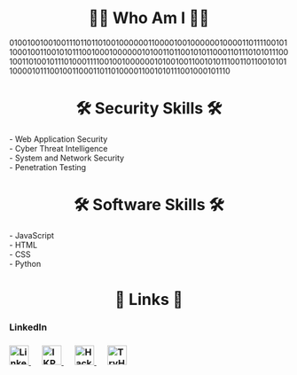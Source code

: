 <h1 align="center"> 🕵️‍♂️ Who Am I 🕵️‍♂️ </h1>
<p>0100100100100111011011010010000001100001001000000100001101111001011000100110010101110010001000000101001101100101011000110111010101110010011010010111010001111001001000000101001001100101011100110110010101100001011100100110001101101000011001010111001000101110</p>

<h1 align="center"> 🛠 Security Skills 🛠 </h1>
<p>- Web Application Security<br>
- Cyber Threat Intelligence<br>
- System and Network Security<br>
- Penetration Testing</p>

<h1 align="center"> 🛠 Software Skills 🛠 </h1>
<p>- JavaScript<br>
- HTML<br>
- CSS<br>
- Python</p>

<h1 align="center"> 🔗 Links 🔗 </h1>
<h3>LinkedIn<h3>
<a href="https://www.linkedin.com/in/ilteris-kaan-pehlivan/">
<img border="0" alt="LinkedIn" src="https://play-lh.googleusercontent.com/kMofEFLjobZy_bCuaiDogzBcUT-dz3BBbOrIEjJ-hqOabjK8ieuevGe6wlTD15QzOqw" width="35" height="35">
</a>
&emsp;
<a href="https://www.ilteriskaanpehlivan.com.tr/">
<img border="0" alt="IKP" src="https://www.ilteriskaanpehlivan.com.tr/wp-content/uploads/cropped-ikplogodeneme-2-32x32.png" width="35" height="35">
</a>
&emsp;
<a href="https://app.hackthebox.com/users/551538">
<img border="0" alt="HackTheBox" src="https://media-exp2.licdn.com/dms/image/C4D0BAQEuMmUvlz--8A/company-logo_200_200/0/1641810311920?e=2147483647&v=beta&t=HZzx3SrHXrFBo2DiZd1snqQ2CnaXZQY1aEOYK1nrhaU" width="35" height="35">
</a>
&emsp;
<a href="https://tryhackme.com/p/ikpehlivan">
<img border="0" alt="TryHackMe" src="https://tryhackme-images.s3.amazonaws.com/user-avatars/af7feb2c43a2c7d5f111b98ccbd15048.png" width="35" height="35">
</a>
